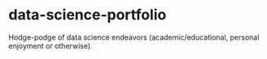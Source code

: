 # data-science-portfolio
Hodge-podge of data science endeavors (academic/educational, personal enjoyment or otherwise).
